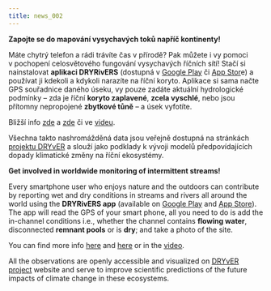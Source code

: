 ```yaml
---
title: news_002
---
```

<div class="cz">

**Zapojte se do mapování vysychavých toků napříč kontinenty!**

Máte chytrý telefon a rádi trávíte čas v přírodě? Pak můžete i vy pomoci v pochopení celosvětového fungování vysychavých říčních sítí!
Stačí si nainstalovat **aplikaci DRYRivERS** (dostupná v [Google Play](https://play.google.com/store/apps/details?id=com.dryrivers) či [App Stor](https://apps.apple.com/us/app/dryrivers/id1593273058)e) a používat ji kdekoli a kdykoli
narazíte na říční koryto. Aplikace si sama načte GPS souřadnice daného úseku, vy pouze zadáte aktuální hydrologické podmínky – zda je říční **koryto zaplavené**, **zcela vyschlé**, nebo
jsou přítomny nepropojené **zbytkové tůně** – a úsek vyfotíte.

Bližší info [zde](https://dryver.s3.eu-central-1.amazonaws.com/assets/pages/dryrivers-tutorial-cze.pdf) a [zde](https://dryver.s3.eu-central-1.amazonaws.com/assets/documents/DRYRivERS+tutorial+Czech+2022.04.07.pdf) či ve [videu](https://www.youtube.com/watch?v=TZL4Rx_PxrY&t=95s&ab_channel=DRYvER_H2020).

Všechna takto nashromážděná data jsou veřejně dostupná na stránkách [projektu DRYvER](https://www.dryver.eu/app) a slouží jako podklady k vývoji modelů předpovídajících dopady klimatické změny na říční ekosystémy.

</div>

<div class="en">

**Get involved in worldwide monitoring of intermittent streams!**

Every smartphone user who enjoys nature and the outdoors can contribute by reporting wet and dry conditions in streams and rivers all around the world using the **DRYRivERS app** (available on [Google Play](https://play.google.com/store/apps/details?id=com.dryrivers) and [App Store](https://apps.apple.com/us/app/dryrivers/id1593273058)). The app will read the GPS of your smart phone, all you need to do is add the in-channel conditions i.e., whether the channel contains **flowing water**, disconnected **remnant pools** or is **dry**; and take a photo of the site.

You can find more info [here](https://dryver.s3.eu-central-1.amazonaws.com/assets/pages/dryrivers-tutorial-eng.pdf) and [here](https://dryver.s3.eu-central-1.amazonaws.com/assets/documents/DRYRivERS+tutorial+English+2022.04.07.pdf) or in the [video](https://www.youtube.com/watch?v=TZL4Rx_PxrY&t=95s&ab_channel=DRYvER_H2020).

All the observations are openly accessible and visualized on [DRYvER project](https://www.dryver.eu/app) website and serve to improve scientific predictions of the future impacts of climate change in these ecosystems.

</div>